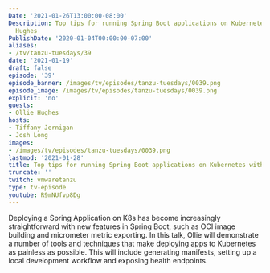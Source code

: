 ```yaml
---
Date: '2021-01-26T13:00:00-08:00'
Description: Top tips for running Spring Boot applications on Kubernetes with Ollie
  Hughes
PublishDate: '2020-01-04T00:00:00-07:00'
aliases:
- /tv/tanzu-tuesdays/39
date: '2021-01-19'
draft: false
episode: '39'
episode_banner: /images/tv/episodes/tanzu-tuesdays/0039.png
episode_image: /images/tv/episodes/tanzu-tuesdays/0039.png
explicit: 'no'
guests:
- Ollie Hughes
hosts:
- Tiffany Jernigan
- Josh Long
images:
- /images/tv/episodes/tanzu-tuesdays/0039.png
lastmod: '2021-01-28'
title: Top tips for running Spring Boot applications on Kubernetes with Ollie Hughes
truncate: ''
twitch: vmwaretanzu
type: tv-episode
youtube: R9mNUfvp8Dg
---
```


Deploying a Spring Application on K8s has become increasingly straightforward with new features in Spring Boot, such as OCI image building and micrometer metric exporting. In this talk, Ollie will demonstrate a number of tools and techniques that make deploying apps to Kubernetes as painless as possible. This will include generating manifests, setting up a local development workflow and exposing health endpoints.